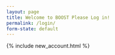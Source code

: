 ```yaml
---
layout: page
title: Welcome to BOOST Please Log in!
permalink: /login/
form-state: default
---
```

 {% include new_account.html %}